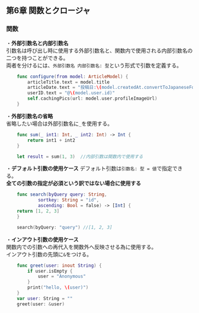 第6章 関数とクロージャ
---

### 関数
・**外部引数名と内部引数名**  
引数名は呼び出し時に使用する外部引数名と、関数内で使用される内部引数名の二つを持つことができる。  
両者を分けるには、`外部引数名 内部引数名: 型`という形式で引数を定義する。  

```Swift
    func configure(from model: ArticleModel) {
        articleTitle.text = model.title
        articleDate.text = "投稿日:\(model.createdAt.convertToJapaneseFormat)"
        userID.text = "@\(model.user.id)"
        self.cachingPics(url: model.user.profileImageUrl)
    }
```

・**外部引数名の省略**  
省略したい場合は外部引数名に`_`を使用する。  
```Swift
    func sum(_ int1: Int, _ int2: Int) -> Int {
        return int1 + int2
    }

    let result = sum(1, 3)  //内部引数は関数内で使用する  
```

・**デフォルト引数の使用ケース** 
デフォルト引数は`引数名: 型 = 値`で指定できる。  
**全ての引数の指定が必須という訳ではない場合に使用する**  
```Swift
    func search(byQuery query: String,
            sortkey: String = "id",
            ascending: Bool = false) -> [Int] {
    return [1, 2, 3]
    }

    search(byQuery: "query") //[1, 2, 3]
```

・**インアウト引数の使用ケース**  
関数内での引数への再代入を関数外へ反映させる為に使用する。  
インアウト引数の先頭に`&`をつける。　　
```Swift
    func greet(user: inout String) {
        if user.isEmpty {
            user = "Anonymous"
        }
        print("hello, \(user)")
    }
    var user: String = ""
    greet(user: &user)
```

